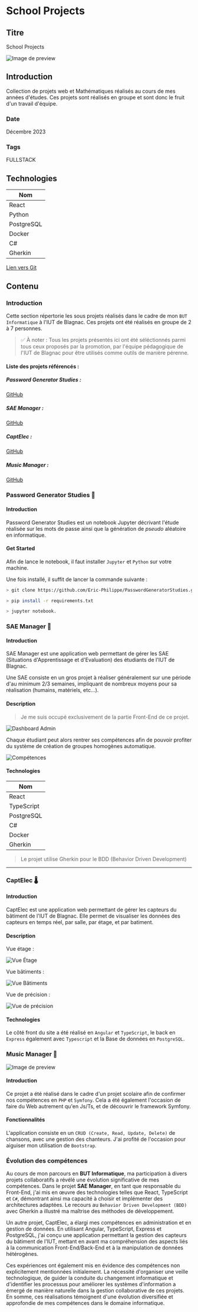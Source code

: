 # School Projects

## Titre

School Projects

![Image de preview](https://raw.githubusercontent.com/Eric-Philippe/SAE-Manager---IUT-Blagnac/main/documentation/res/img/login-page.png)

## Introduction

Collection de projets web et Mathématiques réalisés au cours de mes années d'études. Ces projets sont réalisés en groupe et sont donc le fruit d'un travail d'équipe.

### Date

Décembre 2023

### Tags

FULLSTACK

## Technologies

| Nom        |
| ---------- |
| React      |
| Python     |
| PostgreSQL |
| Docker     |
| C#         |
| Gherkin    |

[Lien vers Git](https://github.com/Eric-Philippe/SAE-Manager---IUT-Blagnac)

## Contenu

### Introduction

Cette section répertorie les sous projets réalisés dans le cadre de mon `BUT Informatique` à l'IUT de Blagnac.
Ces projets ont été réalisés en groupe de 2 à 7 personnes.

> ✅ À noter : Tous les projets présentés ici ont été séléctionnés parmi tous ceux proposés par la promotion, par l'équipe pédagogique de l'IUT de Blagnac pour être utilisés comme outils de manière pérenne.

#### Liste des projets référencés :

##### Password Generator Studies :

[GitHub](https://github.com/Eric-Philippe/PasswordGeneratorStudies)

##### SAE Manager :

[GitHub](https://github.com/Eric-Philippe/SAE-Manager---IUT-Blagnac/tree/main)

##### CaptElec :

[GitHub](https://github.com/Eric-Philippe/SAE-ALT-S3-Dev-22-23-CaptElec)

##### Music Manager :

[GitHub](https://github.com/Eric-Philippe/Basic-Music-Manager-App)

### Password Generator Studies 🔐

#### Introduction

Password Generator Studies est un notebook Jupyter décrivant l'étude réalisée sur les mots de passe ainsi que la génération de _pseudo_ aléatoire en informatique.

#### Get Started

Afin de lance le notebook, il faut installer `Jupyter` et `Python` sur votre machine.

Une fois installé, il suffit de lancer la commande suivante :

```bash
> git clone https://github.com/Eric-Philippe/PasswordGeneratorStudies.git

> pip install -r requirements.txt

> jupyter notebook.

```

### SAE Manager 📂

#### Introduction

SAE Manager est une application web permettant de gérer les SAE (Situations d'Apprentissage et d'Evaluation) des étudiants de l'IUT de Blagnac.

Une SAE consiste en un gros projet à réaliser généralement sur une période d'au minimum 2/3 semaines, impliquant de nombreux moyens pour sa réalisation (humains, matériels, etc...).

#### Description

> Je me suis occupé exclusivement de la partie Front-End de ce projet.

![Dashboard Admin](https://raw.githubusercontent.com/Eric-Philippe/SAE-Manager---IUT-Blagnac/main/documentation/res/img/dash-admin.png)

Chaque étudiant peut alors rentrer ses compétences afin de pouvoir profiter du système de création de groupes homogènes automatique.

![Compétences](https://raw.githubusercontent.com/Eric-Philippe/SAE-Manager---IUT-Blagnac/main/documentation/res/img/skillz.png)

#### Technologies

| Nom        |
| ---------- |
| React      |
| TypeScript |
| PostgreSQL |
| C#         |
| Docker     |
| Gherkin    |

> Le projet utilise Gherkin pour le BDD (Behavior Driven Development)

---

### CaptElec 🌡️

#### Introduction

CaptElec est une application web permettant de gérer les capteurs du bâtiment de l'IUT de Blagnac. Elle permet de visualiser les données des capteurs en temps réel, par salle, par étage, et par batiment.

#### Description

Vue étage :

![Vue Étage](https://raw.githubusercontent.com/rboulle/SAE-ALT-S3-Dev-22-23-CaptElec-3A-Equipe-2/master/docs/includes/images/view3.png)

Vue bâtiments :

![Vue Bâtiments](https://raw.githubusercontent.com/rboulle/SAE-ALT-S3-Dev-22-23-CaptElec-3A-Equipe-2/master/docs/includes/images/view1.png)

Vue de précision :

![Vue de précision](https://raw.githubusercontent.com/rboulle/SAE-ALT-S3-Dev-22-23-CaptElec-3A-Equipe-2/master/docs/includes/images/view4.png)

#### Technologies

Le côté front du site a été réalisé en `Angular` et `TypeScript`, le back en `Express` également avec `Typescript` et la Base de données en `PostgreSQL`.

### Music Manager 🎵

![Image de preview](https://raw.githubusercontent.com/Eric-Philippe/Basic-Music-Manager-App/main/img/welcome.png)

#### Introduction

Ce projet a été réalisé dans le cadre d'un projet scolaire afin de confirmer nos compétences en `PHP` et `Symfony`.
Cela a été également l'occasion de faire du Web autrement qu'en Js/Ts, et de découvrir le framework Symfony.

#### Fonctionnalités

L'application consiste en un `CRUD (Create, Read, Update, Delete)` de chansons, avec une gestion des chanteurs. J'ai profité de l'occasion pour aiguiser mon utilisation de `Bootstrap`.

### Évolution des compétences

Au cours de mon parcours en **BUT Informatique**, ma participation à divers projets collaboratifs a révélé une évolution significative de mes compétences. Dans le projet **SAE Manager**, en tant que responsable du Front-End, j'ai mis en œuvre des technologies telles que React, TypeScript et `C#`, démontrant ainsi ma capacité à choisir et implémenter des architectures adaptées. Le recours au `Behavior Driven Development (BDD)` avec Gherkin a illustré ma maîtrise des méthodes de développement.

Un autre projet, CaptElec, a élargi mes compétences en administration et en gestion de données. En utilisant Angular, TypeScript, Express et PostgreSQL, j'ai conçu une application permettant la gestion des capteurs du bâtiment de l'IUT, mettant en avant ma compréhension des aspects liés à la communication Front-End/Back-End et à la manipulation de données hétérogènes.

Ces expériences ont également mis en évidence des compétences non explicitement mentionnées initialement. La nécessité d'organiser une veille technologique, de guider la conduite du changement informatique et d'identifier les processus pour améliorer les systèmes d'information a émergé de manière naturelle dans la gestion collaborative de ces projets. En somme, ces réalisations témoignent d'une évolution diversifiée et approfondie de mes compétences dans le domaine informatique.
